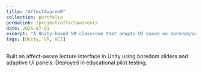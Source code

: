 ```yaml
---
title: "AffectAwareVR"
collection: portfolio
permalink: /project/affectawarevr/
date: 2025-07-01
excerpt: "A Unity-based VR classroom that adapts UI based on boredom/anxiety."
tags: [Unity, VR, HCI]
---
```


Built an affect-aware lecture interface in Unity using boredom sliders and adaptive UI panels. Deployed in educational pilot testing.
